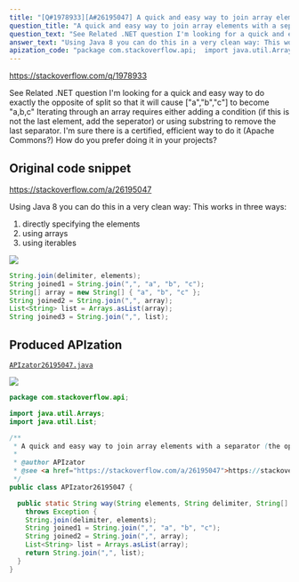 ```yaml
---
title: "[Q#1978933][A#26195047] A quick and easy way to join array elements with a separator (the opposite of split) in Java"
question_title: "A quick and easy way to join array elements with a separator (the opposite of split) in Java"
question_text: "See Related .NET question I'm looking for a quick and easy way to do exactly the opposite of split so that it will cause  [\"a\",\"b\",\"c\"] to become \"a,b,c\" Iterating through an array requires either adding a condition (if this is not the last element, add the seperator) or using substring to remove the last separator. I'm sure there is a certified, efficient way to do it (Apache Commons?) How do you prefer doing it in your projects?"
answer_text: "Using Java 8 you can do this in a very clean way: This works in three ways: 1) directly specifying the elements 2) using arrays 3) using iterables"
apization_code: "package com.stackoverflow.api;  import java.util.Arrays; import java.util.List;  /**  * A quick and easy way to join array elements with a separator (the opposite of split) in Java  *  * @author APIzator  * @see <a href=\"https://stackoverflow.com/a/26195047\">https://stackoverflow.com/a/26195047</a>  */ public class APIzator26195047 {    public static String way(String elements, String delimiter, String[] array)     throws Exception {     String.join(delimiter, elements);     String joined1 = String.join(\",\", \"a\", \"b\", \"c\");     String joined2 = String.join(\",\", array);     List<String> list = Arrays.asList(array);     return String.join(\",\", list);   } }"
---
```


https://stackoverflow.com/q/1978933

See Related .NET question
I&#x27;m looking for a quick and easy way to do exactly the opposite of split
so that it will cause  [&quot;a&quot;,&quot;b&quot;,&quot;c&quot;] to become &quot;a,b,c&quot;
Iterating through an array requires either adding a condition (if this is not the last element, add the seperator) or using substring to remove the last separator.
I&#x27;m sure there is a certified, efficient way to do it (Apache Commons?)
How do you prefer doing it in your projects?



## Original code snippet

https://stackoverflow.com/a/26195047

Using Java 8 you can do this in a very clean way:
This works in three ways:
1) directly specifying the elements
2) using arrays
3) using iterables

<div class="code-logo"><img src="/stackoverflow.png" /></div>

```java
String.join(delimiter, elements);
String joined1 = String.join(",", "a", "b", "c");
String[] array = new String[] { "a", "b", "c" };
String joined2 = String.join(",", array);
List<String> list = Arrays.asList(array);
String joined3 = String.join(",", list);
```

## Produced APIzation

[`APIzator26195047.java`](https://github.com/pasqualesalza/apization/raw/main/data/search/APIzator26195047.java)

<div class="code-logo"><img src="/apizator.png" /></div>

```java
package com.stackoverflow.api;

import java.util.Arrays;
import java.util.List;

/**
 * A quick and easy way to join array elements with a separator (the opposite of split) in Java
 *
 * @author APIzator
 * @see <a href="https://stackoverflow.com/a/26195047">https://stackoverflow.com/a/26195047</a>
 */
public class APIzator26195047 {

  public static String way(String elements, String delimiter, String[] array)
    throws Exception {
    String.join(delimiter, elements);
    String joined1 = String.join(",", "a", "b", "c");
    String joined2 = String.join(",", array);
    List<String> list = Arrays.asList(array);
    return String.join(",", list);
  }
}

```